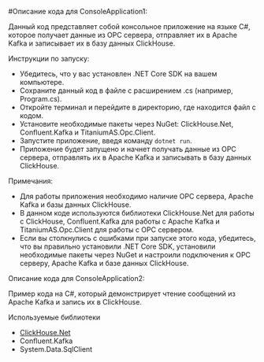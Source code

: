 #Описание кода для ConsoleApplication1:

Данный код представляет собой консольное приложение на языке C#, которое получает данные из OPC сервера, отправляет их в Apache Kafka и записывает их в базу данных ClickHouse.

Инструкции по запуску:

-  Убедитесь, что у вас установлен .NET Core SDK на вашем компьютере.
-  Сохраните данный код в файле с расширением .cs (например, Program.cs).
-  Откройте терминал и перейдите в директорию, где находится файл с кодом.
-  Установите необходимые пакеты через NuGet: ClickHouse.Net, Confluent.Kafka и TitaniumAS.Opc.Client.
-  Запустите приложение, введя команду `dotnet run`.
-  Приложение будет запущено и начнет получать данные из OPC сервера, отправлять их в Apache Kafka и записывать в базу данных ClickHouse.

Примечания:

- Для работы приложения необходимо наличие OPC сервера, Apache Kafka и базы данных ClickHouse.
- В данном коде используются библиотеки ClickHouse.Net для работы с ClickHouse, Confluent.Kafka для работы с Apache Kafka и TitaniumAS.Opc.Client для работы с OPC сервером.
- Если вы столкнулись с ошибками при запуске этого кода, убедитесь, что вы правильно установили .NET Core SDK, установили необходимые пакеты через NuGet и настроили подключения к OPC серверу, Apache Kafka и базе данных ClickHouse.

Описание кода для ConsoleApplication2:

Пример кода на C#, который демонстрирует чтение сообщений из Apache Kafka и запись их в ClickHouse.

Используемые библиотеки

- [ClickHouse.Net](http://clickhouse.net/)
- Confluent.Kafka
- System.Data.SqlClient

